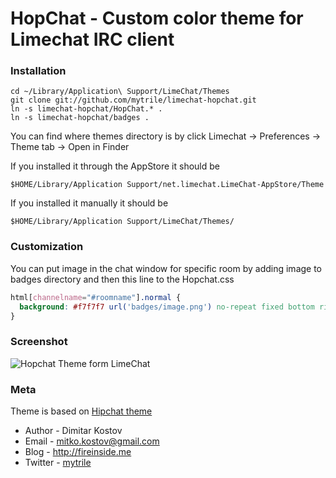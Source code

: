 # HopChat - Custom color theme for Limechat IRC client

### Installation

    cd ~/Library/Application\ Support/LimeChat/Themes
    git clone git://github.com/mytrile/limechat-hopchat.git
    ln -s limechat-hopchat/HopChat.* .
    ln -s limechat-hopchat/badges .

You can find where themes directory is by click Limechat -> Preferences -> Theme tab -> Open in Finder

If you installed it through the AppStore it should be

    $HOME/Library/Application Support/net.limechat.LimeChat-AppStore/Theme

If you installed it manually it should be

    $HOME/Library/Application Support/LimeChat/Themes/

### Customization

You can put image in the chat window for specific room by adding image to badges directory and then this line to the Hopchat.css

```css
html[channelname="#roomname"].normal {
  background: #f7f7f7 url('badges/image.png') no-repeat fixed bottom right !important;
}
```

### Screenshot

![Hopchat Theme form LimeChat](https://raw.github.com/mytrile/limechat-hopchat/master/screenshot.png)

### Meta

Theme is based on [Hipchat theme](https://github.com/jschoolcraft/Limechat-Themes/tree/master/Hipchat)

* Author  - Dimitar Kostov
* Email   - mitko.kostov@gmail.com
* Blog    - <http://fireinside.me>
* Twitter - [mytrile](https://twitter.com/mytrile)
